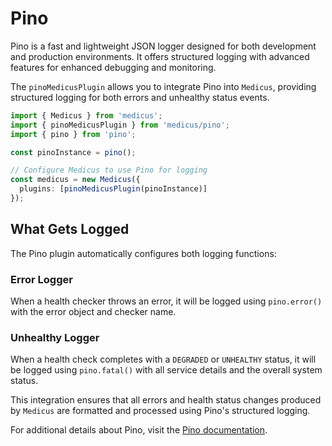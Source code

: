# Pino

Pino is a fast and lightweight JSON logger designed for both development and production environments. It offers structured logging with advanced features for enhanced debugging and monitoring.

The `pinoMedicusPlugin` allows you to integrate Pino into `Medicus`, providing structured logging for both errors and unhealthy status events.

```ts
import { Medicus } from 'medicus';
import { pinoMedicusPlugin } from 'medicus/pino';
import { pino } from 'pino';

const pinoInstance = pino();

// Configure Medicus to use Pino for logging
const medicus = new Medicus({
  plugins: [pinoMedicusPlugin(pinoInstance)]
});
```

## What Gets Logged

The Pino plugin automatically configures both logging functions:

### Error Logger

When a health checker throws an error, it will be logged using `pino.error()` with the error object and checker name.

### Unhealthy Logger

When a health check completes with a `DEGRADED` or `UNHEALTHY` status, it will be logged using `pino.fatal()` with all service details and the overall system status.

This integration ensures that all errors and health status changes produced by `Medicus` are formatted and processed using Pino's structured logging.

For additional details about Pino, visit the [Pino documentation](https://getpino.io).
